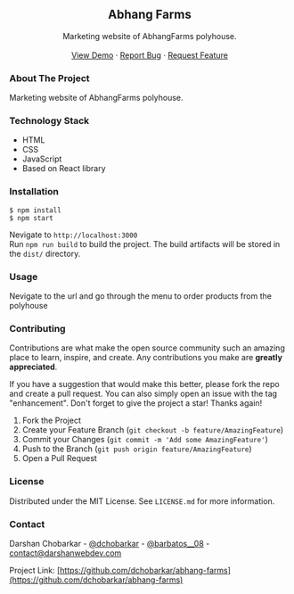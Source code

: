 <div align="center">
  <h2 align="center">Abhang Farms</h2>

  <p align="center">
      Marketing website of AbhangFarms polyhouse.
    <br />
    <br />
    <a href="https://github.com/dchobarkar/abhang-farms/">View Demo</a>
    ·
    <a href="https://github.com/dchobarkar/abhang-farms/issues">Report Bug</a>
    ·
    <a href="https://github.com/dchobarkar/abhang-farms/issues">Request Feature</a>
  </p>
</div>

### About The Project

Marketing website of AbhangFarms polyhouse.

### Technology Stack

- HTML
- CSS
- JavaScript
- Based on React library

### Installation

    $ npm install
    $ npm start

Nevigate to `http://localhost:3000`  
 Run `npm run build` to build the project. The build artifacts will be stored in the `dist/` directory.

### Usage

Nevigate to the url and go through the menu to order products from the polyhouse

### Contributing

Contributions are what make the open source community such an amazing place to learn, inspire, and create. Any contributions you make are **greatly appreciated**.

If you have a suggestion that would make this better, please fork the repo and create a pull request. You can also simply open an issue with the tag "enhancement".
Don't forget to give the project a star! Thanks again!

1. Fork the Project
2. Create your Feature Branch (`git checkout -b feature/AmazingFeature`)
3. Commit your Changes (`git commit -m 'Add some AmazingFeature'`)
4. Push to the Branch (`git push origin feature/AmazingFeature`)
5. Open a Pull Request

### License

Distributed under the MIT License. See `LICENSE.md` for more information.

### Contact

Darshan Chobarkar - [@dchobarkar](https://www.linkedin.com/in/dchobarkar/) - [@barbatos\_\_08](https://twitter.com/barbatos__08) - contact@darshanwebdev.com

Project Link: [https://github.com/dchobarkar/abhang-farms](https://github.com/dchobarkar/abhang-farms)
